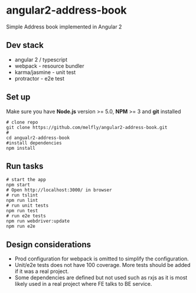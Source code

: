 # angular2-address-book
Simple Address book implemented in Angular 2

## Dev stack
* angular 2 / typescript
* webpack - resource bundler
* karma/jasmine - unit test
* protractor - e2e test


## Set up
Make sure you have **Node.js** version >= 5.0, **NPM** >= 3 and **git** installed
```
# clone repo
git clone https://github.com/melfly/angular2-address-book.git
#
cd angualr2-address-book
#install dependencies
npm install
```

## Run tasks
```
# start the app
npm start
# Open http://localhost:3000/ in browser
# run tslint
npm run lint
# run unit tests
npm run test
# run e2e tests
npm run webdriver:update
npm run e2e
```

## Design considerations
- Prod configuration for webpack is omitted to simplify the configuration.
- Unit/e2e tests does not have 100 coverage. More tests should be added if it was a real project.
- Some dependencies are defined but not used such as rxjs as it is most likely used in a real project where FE talks to BE service.
